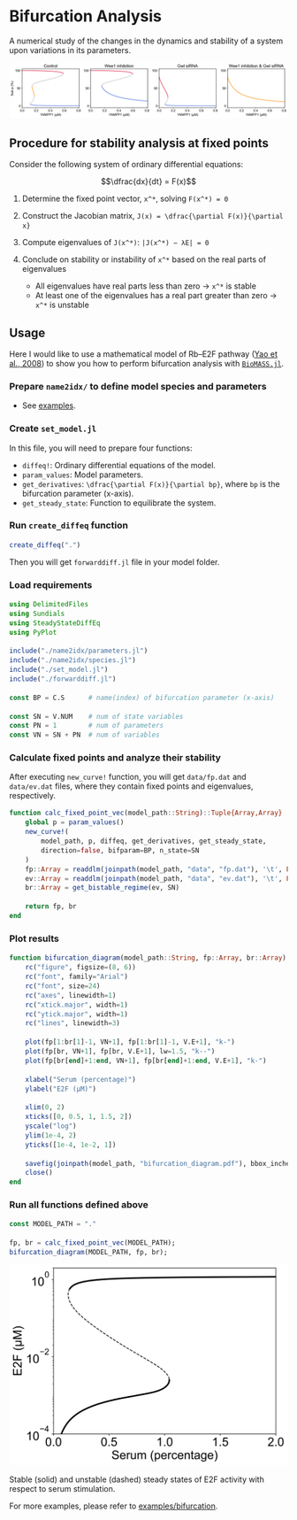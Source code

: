 # Bifurcation Analysis

A numerical study of the changes in the dynamics and stability of a system upon variations in its parameters.

![](../assets/Subp_1NMPP1.png)

## Procedure for stability analysis at fixed points

Consider the following system of ordinary differential equations:

```math
\dfrac{dx}{dt} = F(x)
```

1. Determine the fixed point vector, ``x^*``, solving ``F(x^*) = 0``

1. Construct the Jacobian matrix, ``J(x) = \dfrac{\partial F(x)}{\partial x}``

1. Compute eigenvalues of ``J(x^*)``: ``|J(x^*) − λE| = 0``

1. Conclude on stability or instability of ``x^*`` based on the real parts of eigenvalues
    - All eigenvalues have real parts less than zero → ``x^*`` is stable
    - At least one of the eigenvalues has a real part greater than zero → ``x^*`` is unstable

## Usage

Here I would like to use a mathematical model of Rb–E2F pathway ([Yao et al., 2008](https://www.nature.com/articles/ncb1711)) to show you how to perform bifurcation analysis with [`BioMASS.jl`](https://github.com/biomass-dev/BioMASS.jl).

### Prepare `name2idx/` to define model species and parameters

- See [examples](https://github.com/biomass-dev/BioMASS.jl/tree/master/examples/bifurcation/restriction_point/name2idx).

### Create `set_model.jl`

In this file, you will need to prepare four functions:

- `diffeq!`: Ordinary differential equations of the model.
- `param_values`: Model parameters.
- `get_derivatives`: ``\dfrac{\partial F(x)}{\partial bp}``, where ``bp`` is the bifurcation parameter (x-axis).
- `get_steady_state`: Function to equilibrate the system.

### Run `create_diffeq` function

```julia
create_diffeq(".")
```

Then you will get `forwarddiff.jl` file in your model folder.

### Load requirements

```julia
using DelimitedFiles
using Sundials
using SteadyStateDiffEq
using PyPlot

include("./name2idx/parameters.jl")
include("./name2idx/species.jl")
include("./set_model.jl")
include("./forwarddiff.jl")

const BP = C.S      # name(index) of bifurcation parameter (x-axis)

const SN = V.NUM    # num of state variables
const PN = 1        # num of parameters
const VN = SN + PN  # num of variables
```

### Calculate fixed points and analyze their stability

After executing `new_curve!` function, you will get `data/fp.dat` and `data/ev.dat` files, where they contain fixed points and eigenvalues, respectively.

```julia
function calc_fixed_point_vec(model_path::String)::Tuple{Array,Array}
    global p = param_values()
    new_curve!(
        model_path, p, diffeq, get_derivatives, get_steady_state,
        direction=false, bifparam=BP, n_state=SN
    )
    fp::Array = readdlm(joinpath(model_path, "data", "fp.dat"), '\t', Float64, '\n')
    ev::Array = readdlm(joinpath(model_path, "data", "ev.dat"), '\t', Float64, '\n')
    br::Array = get_bistable_regime(ev, SN)

    return fp, br
end
```

### Plot results

```julia
function bifurcation_diagram(model_path::String, fp::Array, br::Array)
    rc("figure", figsize=(8, 6))
    rc("font", family="Arial")
    rc("font", size=24)
    rc("axes", linewidth=1)
    rc("xtick.major", width=1)
    rc("ytick.major", width=1)
    rc("lines", linewidth=3)

    plot(fp[1:br[1]-1, VN+1], fp[1:br[1]-1, V.E+1], "k-")
    plot(fp[br, VN+1], fp[br, V.E+1], lw=1.5, "k--")
    plot(fp[br[end]+1:end, VN+1], fp[br[end]+1:end, V.E+1], "k-")

    xlabel("Serum (percentage)")
    ylabel("E2F (μM)")

    xlim(0, 2)
    xticks([0, 0.5, 1, 1.5, 2])
    yscale("log")
    ylim(1e-4, 2)
    yticks([1e-4, 1e-2, 1])

    savefig(joinpath(model_path, "bifurcation_diagram.pdf"), bbox_inches="tight")
    close()
end
```

### Run all functions defined above

```julia
const MODEL_PATH = "."

fp, br = calc_fixed_point_vec(MODEL_PATH);
bifurcation_diagram(MODEL_PATH, fp, br);
```

![](../assets/bifurcation_diagram.png)

Stable (solid) and unstable (dashed) steady states of E2F activity with respect to serum stimulation.

For more examples, please refer to [examples/bifurcation](https://github.com/biomass-dev/BioMASS.jl/tree/master/examples/bifurcation).
